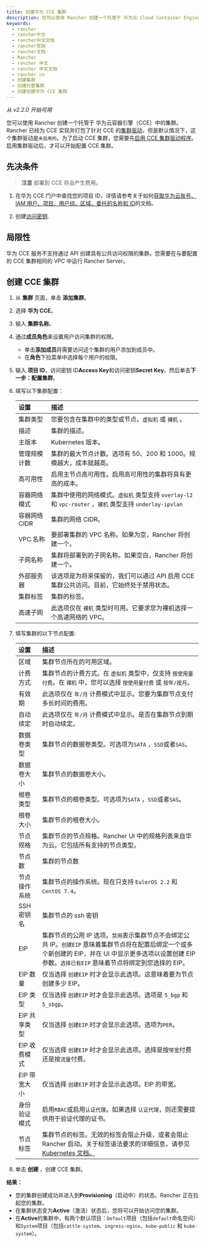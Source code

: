```yaml
---
title: 创建华为 CCE 集群
description: 您可以使用 Rancher 创建一个托管于 华为云 Cloud Container Engine (CCE)中的集群。Rancher 已经为 CCE 实现并打包了针对 CCE 的集群驱动]，但是默认情况下，这个集群驱动是`未启用的`。为了启动 CCE 集群，您需要先启用 CCE 集群驱动程序。启用集群驱动后，可以开始配置 CCE 集群。
keywords:
  - rancher
  - rancher中文
  - rancher中文文档
  - rancher官网
  - rancher文档
  - Rancher
  - rancher 中文
  - rancher 中文文档
  - rancher cn
  - 创建集群
  - 创建托管集群
  - 创建创建华为 CCE 集群
---
```


_从 v2.2.0 开始可用_

您可以使用 Rancher 创建一个托管于 华为云容器引擎（CCE）中的集群。Rancher 已经为 CCE 实现并打包了针对 CCE 的[集群驱动](/docs/rancher2.5/admin-settings/drivers/cluster-drivers/_index)，但是默认情况下，这个集群驱动是`未启用的`。为了启动 CCE 集群，您需要先[启用 CCE 集群驱动程序](/docs/rancher2.5/admin-settings/drivers/cluster-drivers/_index)。启用集群驱动后，才可以开始配置 CCE 集群。

## 先决条件

> **注意**
> 部署到 CCE 将会产生费用。

1. 在华为 CCE 门户中查找您的项目 ID，详情请参考关于如何[获取华为云账号、IAM 用户、项目、用户组、区域、委托的名称和 ID](https://support.huaweicloud.com/api-iam/iam_17_0002.html)的文档。

2. 创建[访问密钥](https://support.huaweicloud.com/api-iam/iam_03_0001.html).

## 局限性

华为 CCE 服务不支持通过 API 创建具有公共访问权限的集群。您需要在与要配置的 CCE 集群相同的 VPC 中运行 Rancher Server。

## 创建 CCE 集群

1. 从 **集群** 页面，单击 **添加集群**。

2. 选择 **华为 CCE**。

3. 输入 **集群名称**。

4. 通过**成员角色**来设置用户访问集群的权限。

   - 单击**添加成员**将需要访问这个集群的用户添加到成员中。
   - 在**角色**下拉菜单中选择每个用户的权限。

5. 输入 **项目 ID**，访问密钥 ID**Access Key**和访问密钥**Secret Key**。然后单击**下一步：配置集群**。

6. 填写以下集群配置：

   | 设置          | 描述                                                                                                     |
   | :------------ | :------------------------------------------------------------------------------------------------------- |
   | 集群类型      | 您要包含在集群中的类型或节点，`虚拟机` 或 `裸机` 。                                                      |
   | 描述          | 集群的描述。                                                                                             |
   | 主版本        | Kubernetes 版本。                                                                                        |
   | 管理规模计数  | 集群的最大节点计数。选项有 50、200 和 1000。规模越大，成本就越高。                                       |
   | 高可用性      | 启用主节点高可用性。启用高可用性的集群将具有更高的成本。                                                 |
   | 容器网络模式  | 集群中使用的网络模式。`虚拟机` 类型支持 `overlay-l2` 和 `vpc-router` ，`裸机` 类型支持 `underlay-ipvlan` |
   | 容器网络 CIDR | 集群的网络 CIDR。                                                                                        |
   | VPC 名称      | 要部署集群的 VPC 名称。如果为空，Rancher 将创建一个。                                                    |
   | 子网名称      | 集群将部署到的子网名称。如果空白，Rancher 将创建一个。                                                   |
   | 外部服务器    | 该选项是为将来保留的，我们可以通过 API 启用 CCE 集群公共访问。目前，它始终处于禁用状态。                 |
   | 集群标签      | 集群的标签。                                                                                             |
   | 高速子网      | 此选项仅在 `裸机` 类型时可用。它要求您为裸机选择一个高速网络的 VPC。                                     |

7. 填写集群的以下节点配置:

   | 设置         | 描述                                                                                                                                                                                                                     |
   | :----------- | :----------------------------------------------------------------------------------------------------------------------------------------------------------------------------------------------------------------------- |
   | 区域         | 集群节点所在的可用区域。                                                                                                                                                                                                 |
   | 计费方式     | 集群节点的计费方式。在 `虚拟机` 类型中，仅支持 `按使用量付费`。在 `裸机` 中，您可以选择 `按使用量付费` 或 `按年/按月`。                                                                                                  |
   | 有效期       | 此选项仅在 `年/月` 计费模式中显示。您要为集群节点支付多长时间的费用。                                                                                                                                                    |
   | 自动续定     | 此选项仅在 `年/月` 计费模式中显示。是否在集群节点到期时自动续定。                                                                                                                                                        |
   | 数据卷类型   | 集群节点的数据卷类型。可选项为`SATA` ，`SSD`或者`SAS`。                                                                                                                                                                  |
   | 数据卷大小   | 集群节点的数据卷大小。                                                                                                                                                                                                   |
   | 根卷类型     | 集群节点的根卷类型。可选项为`SATA` ，`SSD`或者`SAS`。                                                                                                                                                                    |
   | 根卷大小     | 集群节点的根卷大小。                                                                                                                                                                                                     |
   | 节点规格     | 集群节点的节点规格。Rancher UI 中的规格列表来自华为云。它包括所有支持的节点类型。                                                                                                                                        |
   | 节点数       | 集群的节点数                                                                                                                                                                                                             |
   | 节点操作系统 | 集群节点的操作系统。现在只支持 `EulerOS 2.2` 和 `CentOS 7.4`。                                                                                                                                                           |
   | SSH 密钥名   | 集群节点的 ssh 密钥                                                                                                                                                                                                      |
   | EIP          | 集群节点的公用 IP 选项。`禁用`表示集群节点不会绑定公共 IP。`创建EIP` 意味着集群节点将在配置后绑定一个或多个新创建的 EIP，并在 UI 中显示更多选项以设置创建 EIP 参数。`选择已有EIP` 意味着节点将绑定到您选择的 EIP。       |
   | EIP 数量     | 仅当选择 `创建EIP` 时才会显示此选项。这意味着要为节点创建多少 EIP。                                                                                                                                                      |
   | EIP 类型     | 仅当选择 `创建EIP` 时才会显示此选项。选项是 `5_bgp` 和 `5_sbgp`。                                                                                                                                                        |
   | EIP 共享类型 | 仅当选择 `创建EIP` 时才会显示此选项。选项为`PER`。                                                                                                                                                                       |
   | EIP 收费模式 | 仅当选择 `创建EIP` 时才会显示此选项。选择是按`带宽`付费还是按`流量`付费。                                                                                                                                                |
   | EIP 带宽大小 | 仅当选择 `创建EIP` 时才会显示此选项。EIP 的带宽。                                                                                                                                                                        |
   | 身份验证模式 | 启用`RBAC`或启用`认证代理`。如果选择 `认证代理`，则还需要提供用于验证代理的证书。                                                                                                                                        |
   | 节点标签     | 集群节点的标签。无效的标签会阻止升级，或者会阻止 Rancher 启动。关于标签语法要求的详细信息，请参见[Kubernetes 文档。](https://kubernetes.io/docs/concepts/overview/working-with-objects/labels/#syntax-and-character-set) |

8. 单击 **创建** ，创建 CCE 集群。

**结果：**

- 您的集群创建成功并进入到**Provisioning**（启动中）的状态。Rancher 正在拉起您的集群。
- 在集群状态变为**Active**（激活）状态后，您将可以开始访问您的集群。
- 在**Active**的集群中，有两个默认项目：`Default`项目（包括`default`命名空间）和`System`项目（包括`cattle-system`、`ingress-nginx`、`kube-public` 和 `kube-system`）。
